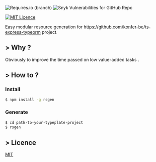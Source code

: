 ![Requires.io (branch)](https://img.shields.io/requires/github/konfer-be/rsgen/master)
![Snyk Vulnerabilities for GitHub Repo](https://img.shields.io/snyk/vulnerabilities/github/konfer-be/rsgen)

[![MIT Licence](https://badges.frapsoft.com/os/mit/mit.svg?v=103)](https://opensource.org/licenses/mit-license.php)

Easy modular resource generation for https://github.com/konfer-be/ts-express-typeorm project.

## > Why ?

Obviously to improve the time passed on low value-added tasks .

## > How to ?

### Install

```bash
$ npm install -g rsgen
```

### Generate

```bash
$ cd path-to-your-typeplate-project
$ rsgen
```

## > Licence

[MIT](/LICENSE)